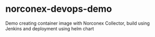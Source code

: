 # norconex-devops-demo
Demo creating container image with Norconex Collector, build using Jenkins and deployment using helm chart
